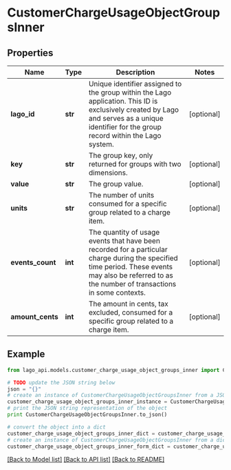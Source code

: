 # CustomerChargeUsageObjectGroupsInner


## Properties

Name | Type | Description | Notes
------------ | ------------- | ------------- | -------------
**lago_id** | **str** | Unique identifier assigned to the group within the Lago application. This ID is exclusively created by Lago and serves as a unique identifier for the group record within the Lago system. | [optional] 
**key** | **str** | The group key, only returned for groups with two dimensions. | [optional] 
**value** | **str** | The group value. | [optional] 
**units** | **str** | The number of units consumed for a specific group related to a charge item. | [optional] 
**events_count** | **int** | The quantity of usage events that have been recorded for a particular charge during the specified time period. These events may also be referred to as the number of transactions in some contexts. | [optional] 
**amount_cents** | **int** | The amount in cents, tax excluded, consumed for a specific group related to a charge item. | [optional] 

## Example

```python
from lago_api.models.customer_charge_usage_object_groups_inner import CustomerChargeUsageObjectGroupsInner

# TODO update the JSON string below
json = "{}"
# create an instance of CustomerChargeUsageObjectGroupsInner from a JSON string
customer_charge_usage_object_groups_inner_instance = CustomerChargeUsageObjectGroupsInner.from_json(json)
# print the JSON string representation of the object
print CustomerChargeUsageObjectGroupsInner.to_json()

# convert the object into a dict
customer_charge_usage_object_groups_inner_dict = customer_charge_usage_object_groups_inner_instance.to_dict()
# create an instance of CustomerChargeUsageObjectGroupsInner from a dict
customer_charge_usage_object_groups_inner_form_dict = customer_charge_usage_object_groups_inner.from_dict(customer_charge_usage_object_groups_inner_dict)
```
[[Back to Model list]](../README.md#documentation-for-models) [[Back to API list]](../README.md#documentation-for-api-endpoints) [[Back to README]](../README.md)


